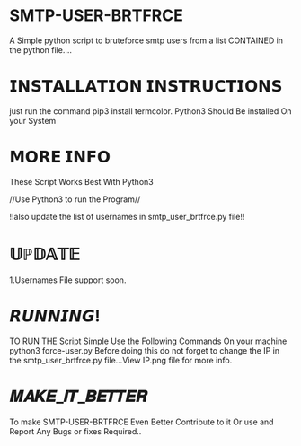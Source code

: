 # SMTP-USER-BRTFRCE
A Simple python script to bruteforce smtp users from a list CONTAINED in the python file....

# 𝗜𝗡𝗦𝗧𝗔𝗟𝗟𝗔𝗧𝗜𝗢𝗡 𝗜𝗡𝗦𝗧𝗥𝗨𝗖𝗧𝗜𝗢𝗡𝗦
just run the command pip3 install termcolor.
 Python3 Should Be installed On your System
 
 # 𝗠𝗢𝗥𝗘 𝗜𝗡𝗙𝗢

These Script Works Best With Python3

//Use Python3 to run the Program//

!!also update the list of usernames in smtp_user_brtfrce.py file!!

# 𝕌ℙ𝔻𝔸𝕋𝔼
1.Usernames File support soon.

# 𝙍𝙐𝙉𝙉𝙄𝙉𝙂!

TO RUN THE Script Simple Use the Following Commands On your machine
python3 force-user.py Before doing this do not forget to change the IP in the smtp_user_brtfrce.py file...View IP.png file for more info.
 
# 𝑴𝑨𝑲𝑬_𝑰𝑻_𝑩𝑬𝑻𝑻𝑬𝑹
To make SMTP-USER-BRTFRCE Even Better Contribute to it Or use and Report Any Bugs or fixes Required..
